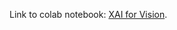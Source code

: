 
Link to colab notebook: [XAI for Vision](https://colab.research.google.com/drive/1Ol1yx6ri8eSOITdF-C21_xBukpYlluHI?usp=sharing).

